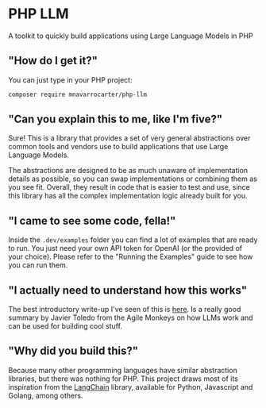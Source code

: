 PHP LLM
=======

A toolkit to quickly build applications using Large Language Models in PHP

## "How do I get it?"

You can just type in your PHP project:

```bash
composer require mnavarrocarter/php-llm
```

## "Can you explain this to me, like I'm five?"

Sure! This is a library that provides a set of very general abstractions over common tools and vendors use to build
applications that use Large Language Models.

The abstractions are designed to be as much unaware of implementation details as possible, so you can swap implementations
or combining them as you see fit. Overall, they result in code that is easier to test and use, since this library
has all the complex implementation logic already built for you.

## "I came to see some code, fella!"

Inside the `.dev/examples` folder you can find a lot of examples that are ready to run. You just need
your own API token for OpenAI (or the provided of your choice). Please refer to the "Running the Examples" guide
to see how you can run them.

## "I actually need to understand how this works"

The best introductory write-up I've seen of this is [here][agile-monkeys-llm]. Is a really good summary by Javier
Toledo from the Agile Monkeys on how LLMs work and can be used for building cool stuff.

## "Why did you build this?"

Because many other programming languages have similar abstraction libraries, but there was nothing for PHP. This project
draws most of its inspiration from the [LangChain][langchain] library, available for Python, Javascript and Golang, among others.

[agile-monkeys-llm]: https://medium.com/the-theam-journey/llms-and-embeddings-101-unleash-the-power-of-gpt-4-with-unbounded-long-term-memory-edd77b83e536
[langchain]: https://www.langchain.com/